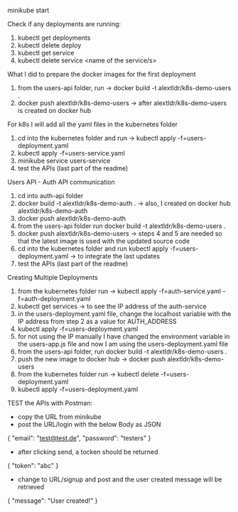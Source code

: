minikube start

Check if any deployments are running:

1. kubectl get deployments 
2. kubectl delete deploy <name of the running deployment>
3. kubectl get service
4. kubectl delete service <name of the service/s>

What I did to prepare the docker images for the first deployment

1. from the users-api folder, run -> docker build -t alextldr/k8s-demo-users .
2. docker push alextldr/k8s-demo-users -> after alextldr/k8s-demo-users is created on docker hub

For k8s I will add all the yaml files in the kubernetes folder

1. cd into the kubernetes folder and run -> kubectl apply -f=users-deployment.yaml
2. kubectl apply -f=users-service.yaml
3. minikube service users-service
4. test the APIs (last part of the readme)

Users API - Auth API communication

1. cd into auth-api folder
2. docker build -t alextldr/k8s-demo-auth . -> also, I created on docker hub alextldr/k8s-demo-auth
3. docker push alextldr/k8s-demo-auth
4. from the users-api folder run docker build -t alextldr/k8s-demo-users .
5. docker push alextldr/k8s-demo-users -> steps 4 and 5 are needed so that the latest image is used with the updated source code
6. cd into the kubernetes folder and run kubectl apply -f=users-deployment.yaml -> to integrate the last updates
7. test the APIs (last part of the readme)

Creating Multiple Deployments

1. from the kubernetes folder run -> kubectl apply -f=auth-service.yaml -f=auth-deployment.yaml
2. kubectl get services -> to see the IP address of the auth-service
3. in the users-deployment.yaml file, change the localhost variable with the IP address from step 2 as a value for AUTH_ADDRESS
4. kubectl apply -f=users-deployment.yaml
5. for not using the IP manually I have changed the environment variable in the users-app.js file and now I am using the users-deployment.yaml file
6. from the users-api folder, run docker build -t alextldr/k8s-demo-users .
7. push the new image to docker hub -> docker push alextldr/k8s-demo-users
8. from the kubernetes folder run -> kubectl delete -f=users-deployment.yaml
9. kubectl apply -f=users-deployment.yaml

TEST the APIs with Postman:
- copy the URL from minikube
- post the URL/login with the below Body as JSON

{
    "email": "test@test.de",
    "password": "testers"
}

- after clicking send, a tocken should be returned

{
    "token": "abc"
}

- change to URL/signup and post and the user created message will be retrieved

{
    "message": "User created!"
}